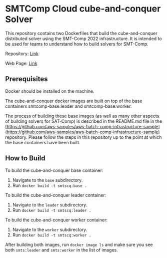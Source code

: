 # SMTComp Cloud cube-and-conquer Solver 

This repository contains two Dockerfiles that build the cube-and-conquer distributed solver using the SMT-Comp 2022 infrastructure.  It is intended to be used for teams to understand how to build solvers for SMT-Comp.

Repository: [Link](https://github.com/usi-verification-and-security/SMTS/tree/cube-and-conquer)

Web Page: [Link](http://verify.inf.usi.ch/opensmt2)

## Prerequisites

Docker should be installed on the machine.  

The cube-and-conquer docker images are built on top of the base containers smtcomp-base:leader and smtcomp-base:worker.

The process of building these base images (as well as many other aspects of building solvers for SAT-Comp) is described in the README.md file in the [https://github.com/aws-samples/aws-batch-comp-infrastructure-sample](https://github.com/aws-samples/aws-batch-comp-infrastructure-sample) repository.
Please follow the steps in this repository up to the point at which the base containers have been built.

## How to Build

To build the cube-and-conquer base container:

1. Navigate to the `base` subdirectory.
2. Run `docker build -t smtscq-base .`

To build the cube-and-conquer leader container:

1. Navigate to the `leader` subdirectory.
2. Run `docker build -t smtscq:leader .`

To build the cube-and-conquer worker container:

1. Navigate to the `worker` subdirectory.
2. Run `docker build -t smtscq:worker .`

After building both images, run `docker image ls` and make sure you see both `smts:leader` and `smts:worker` in the list of images.
